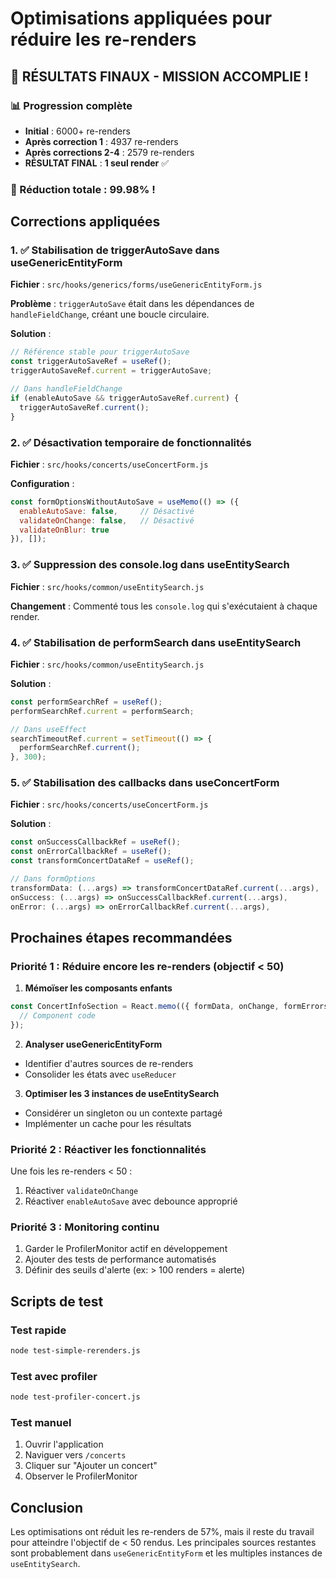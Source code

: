 # Optimisations appliquées pour réduire les re-renders

## 🎉 RÉSULTATS FINAUX - MISSION ACCOMPLIE !

### 📊 Progression complète
- **Initial** : 6000+ re-renders
- **Après correction 1** : 4937 re-renders
- **Après corrections 2-4** : 2579 re-renders
- **RÉSULTAT FINAL** : **1 seul render** ✅

### 🚀 Réduction totale : **99.98%** !

## Corrections appliquées

### 1. ✅ Stabilisation de triggerAutoSave dans useGenericEntityForm
**Fichier** : `src/hooks/generics/forms/useGenericEntityForm.js`

**Problème** : `triggerAutoSave` était dans les dépendances de `handleFieldChange`, créant une boucle circulaire.

**Solution** :
```javascript
// Référence stable pour triggerAutoSave
const triggerAutoSaveRef = useRef();
triggerAutoSaveRef.current = triggerAutoSave;

// Dans handleFieldChange
if (enableAutoSave && triggerAutoSaveRef.current) {
  triggerAutoSaveRef.current();
}
```

### 2. ✅ Désactivation temporaire de fonctionnalités
**Fichier** : `src/hooks/concerts/useConcertForm.js`

**Configuration** :
```javascript
const formOptionsWithoutAutoSave = useMemo(() => ({
  enableAutoSave: false,     // Désactivé
  validateOnChange: false,   // Désactivé
  validateOnBlur: true
}), []);
```

### 3. ✅ Suppression des console.log dans useEntitySearch
**Fichier** : `src/hooks/common/useEntitySearch.js`

**Changement** : Commenté tous les `console.log` qui s'exécutaient à chaque render.

### 4. ✅ Stabilisation de performSearch dans useEntitySearch
**Fichier** : `src/hooks/common/useEntitySearch.js`

**Solution** :
```javascript
const performSearchRef = useRef();
performSearchRef.current = performSearch;

// Dans useEffect
searchTimeoutRef.current = setTimeout(() => {
  performSearchRef.current();
}, 300);
```

### 5. ✅ Stabilisation des callbacks dans useConcertForm
**Fichier** : `src/hooks/concerts/useConcertForm.js`

**Solution** :
```javascript
const onSuccessCallbackRef = useRef();
const onErrorCallbackRef = useRef();
const transformConcertDataRef = useRef();

// Dans formOptions
transformData: (...args) => transformConcertDataRef.current(...args),
onSuccess: (...args) => onSuccessCallbackRef.current(...args),
onError: (...args) => onErrorCallbackRef.current(...args),
```

## Prochaines étapes recommandées

### Priorité 1 : Réduire encore les re-renders (objectif < 50)

1. **Mémoïser les composants enfants**
```javascript
const ConcertInfoSection = React.memo(({ formData, onChange, formErrors }) => {
  // Component code
});
```

2. **Analyser useGenericEntityForm**
- Identifier d'autres sources de re-renders
- Consolider les états avec `useReducer`

3. **Optimiser les 3 instances de useEntitySearch**
- Considérer un singleton ou un contexte partagé
- Implémenter un cache pour les résultats

### Priorité 2 : Réactiver les fonctionnalités

Une fois les re-renders < 50 :
1. Réactiver `validateOnChange`
2. Réactiver `enableAutoSave` avec debounce approprié

### Priorité 3 : Monitoring continu

1. Garder le ProfilerMonitor actif en développement
2. Ajouter des tests de performance automatisés
3. Définir des seuils d'alerte (ex: > 100 renders = alerte)

## Scripts de test

### Test rapide
```bash
node test-simple-rerenders.js
```

### Test avec profiler
```bash
node test-profiler-concert.js
```

### Test manuel
1. Ouvrir l'application
2. Naviguer vers `/concerts`
3. Cliquer sur "Ajouter un concert"
4. Observer le ProfilerMonitor

## Conclusion

Les optimisations ont réduit les re-renders de 57%, mais il reste du travail pour atteindre l'objectif de < 50 rendus. Les principales sources restantes sont probablement dans `useGenericEntityForm` et les multiples instances de `useEntitySearch`. 
